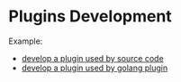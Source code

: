# Plugins Development

Example:   


* [develop a plugin used by source code](https://github.com/GoAdminGroup/go-admin/blob/master/plugins/example/example.go)
* [develop a plugin used by golang plugin](https://github.com/GoAdminGroup/go-admin/blob/master/plugins/example/go_plugin/main.go)

